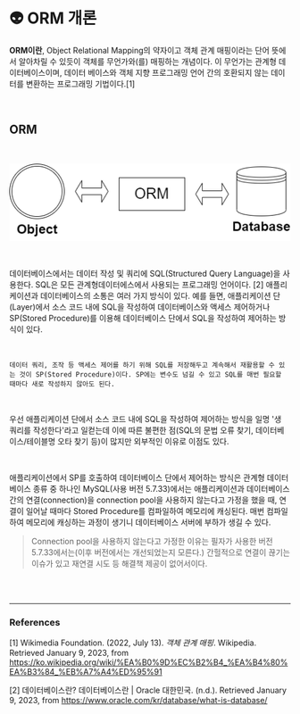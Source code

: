 # :alien: **ORM 개론** 

**ORM이란**, Object Relational Mapping의 약자이고 객체 관계 매핑이라는 단어 뜻에서 알아차릴 수 있듯이 객체를 무언가와(를) 매핑하는 개념이다. 이 무언가는 관계형 데이터베이스이며, 데이터 베이스와 객체 지향 프로그래밍 언어 간의 호환되지 않는 데이터를 변환하는 프로그래밍 기법이다.[1]

<br>

## ORM

<br>

<p align="center"><img src="resources/orm.png"></p>

<br>

데이터베이스에서는 데이터 작성 및 쿼리에 SQL(Structured Query Language)을 사용한다. SQL은 모든 관계형데이터에스에서 사용되는 프로그래밍 언어이다. [2] 애플리케이션과 데이터베이스의 소통은 여러 가지 방식이 있다. 예를 들면, 애플리케이션 단(Layer)에서 소스 코드 내에 SQL을 작성하여 데이터베이스와 액세스 제어하거나 SP(Stored Procedure)를 이용해 데이터베이스 단에서 SQL을 작성하여 제어하는 방식이 있다. 

<br>

```
데이터 쿼리, 조작 등 액세스 제어를 하기 위해 SQL를 저장해두고 계속해서 재활용할 수 있는 것이 SP(Stored Procedure)이다. SP에는 변수도 넘길 수 있고 SQL를 매번 필요할 때마다 새로 작성하지 않아도 된다.
```

<br>

우선 애플리케이션 단에서 소스 코드 내에 SQL을 작성하여 제어하는 방식을 일명 '생 쿼리를 작성한다'라고 일컫는데 이에 따른 불편한 점(SQL의 문법 오류 찾기, 데이터베이스/테이블명 오타 찾기 등)이 많지만 외부적인 이유로 이점도 있다. 

<br>

애플리케이션에서 SP를 호출하여 데이터베이스 단에서 제어하는 방식은 관계형 데이터베이스 종류 중 하나인 MySQL(사용 버전 5.7.33)에서는 애플리케이션과 데이터베이스 간의 연결(connection)을 connection pool을 사용하지 않는다고 가정을 했을 때, 연결이 일어날 때마다 Stored Procedure를 컴파일하여 메모리에 캐싱된다. 매번 컴파일하여 메모리에 캐싱하는 과정이 생기니 데이터베이스 서버에 부하가 생길 수 있다.
> Connection pool을 사용하지 않는다고 가정한 이유는 필자가 사용한 버전 5.7.33에서는(이후 버전에서는 개선되었는지 모른다.) 간헐적으로 연결이 끊기는 이슈가 있고 재연결 시도 등 해결책 제공이 없어서이다.

<br> 



<br>

---
### **References**
[1] Wikimedia Foundation. (2022, July 13). *객체 관계 매핑*. Wikipedia. Retrieved January 9, 2023, from https://ko.wikipedia.org/wiki/%EA%B0%9D%EC%B2%B4_%EA%B4%80%EA%B3%84_%EB%A7%A4%ED%95%91 

[2] 데이터베이스란? 데이터베이스란 | Oracle 대한민국. (n.d.). Retrieved January 9, 2023, from https://www.oracle.com/kr/database/what-is-database/ 
